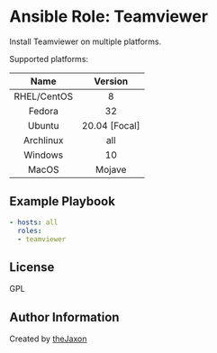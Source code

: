 Ansible Role: Teamviewer 
=========

Install Teamviewer on multiple platforms.

Supported platforms:

|     Name    	|    Version    	|
|:-----------:	|:-------------:	|
| RHEL/CentOS 	|       8       	|
|    Fedora   	|       32      	|
|    Ubuntu   	| 20.04 [Focal] 	|
|  Archlinux  	|      all      	|
|   Windows   	|       10      	|
|    MacOS    	|     Mojave    	|


Example Playbook
----------------
```yml
- hosts: all
  roles:
  - teamviewer
```

License
-------

GPL

Author Information
------------------

Created by [theJaxon](https://github.com/theJaxon)